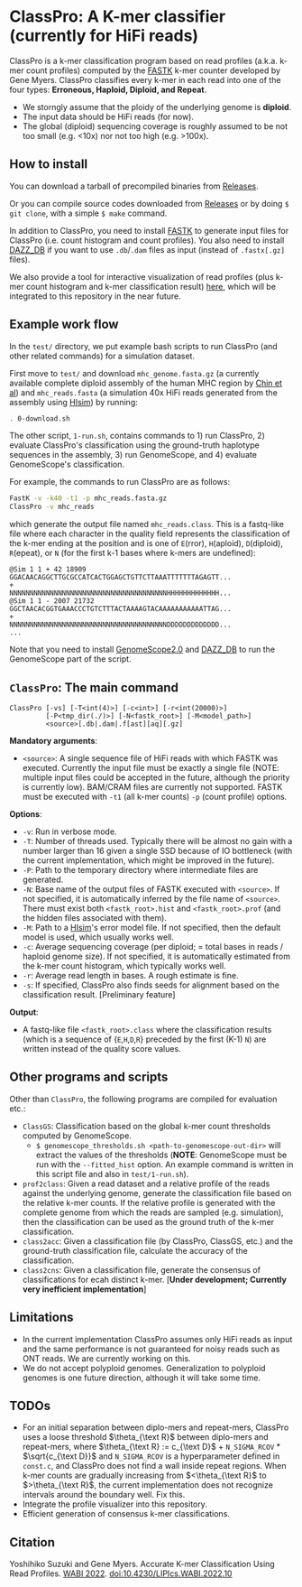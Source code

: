 # ClassPro: A K-mer classifier (currently for HiFi reads)

ClassPro is a k-mer classification program based on read profiles (a.k.a. k-mer count profiles) computed by the [FASTK](https://github.com/thegenemyers/FASTK) k-mer counter developed by Gene Myers.
ClassPro classifies every k-mer in each read into one of the four types: **Erroneous, Haploid, Diploid, and Repeat**.

- We storngly assume that the ploidy of the underlying genome is **diploid**.
- The input data should be HiFi reads (for now).
- The global (diploid) sequencing coverage is roughly assumed to be not too small (e.g. <10x) nor not too high (e.g. >100x).

## How to install

You can download a tarball of precompiled binaries from [Releases](https://github.com/yoshihikosuzuki/ClassPro/releases).

Or you can compile source codes downloaded from [Releases](https://github.com/yoshihikosuzuki/ClassPro/releases) or by doing `$ git clone`, with a simple `$ make` command.

In addition to ClassPro, you need to install [FASTK](https://github.com/thegenemyers/FASTK) to generate input files for ClassPro (i.e. count histogram and count profiles).
You also need to install [DAZZ_DB](https://github.com/thegenemyers/DAZZ_DB) if you want to use `.db`/`.dam` files as input (instead of `.fastx[.gz]` files).

We also provide a tool for interactive visualization of read profiles (plus k-mer count histogram and k-mer classification result) [here](https://github.com/yoshihikosuzuki/kmer-profile), which will be integrated to this repository in the near future.

## Example work flow

In the `test/` directory, we put example bash scripts to run ClassPro (and other related commands) for a simulation dataset.

First move to `test/` and download `mhc_genome.fasta.gz` (a currently available complete diploid assembly of the human MHC region by [Chin et al](https://www.nature.com/articles/s41467-020-18564-9)) and `mhc_reads.fasta` (a simulation 40x HiFi reads generated from the assembly using [HIsim](https://github.com/thegenemyers/HI.SIM)) by running:

```bash
. 0-download.sh
```

The other script, `1-run.sh`, contains commands to 1) run ClassPro, 2) evaluate ClassPro's classification using the ground-truth haplotype sequences in the assembly, 3) run GenomeScope, and 4) evaluate GenomeScope's classification.

For example, the commands to run ClassPro are as follows:

```bash
FastK -v -k40 -t1 -p mhc_reads.fasta.gz
ClassPro -v mhc_reads
```

which generate the output file named `mhc_reads.class`. This is a fastq-like file where each character in the quality field represents the classification of the k-mer ending at the position and is one of `E`(rror), `H`(aploid), `D`(diploid), `R`(epeat), or `N` (for the first k-1 bases where k-mers are undefined):

```
@Sim 1 1 + 42 18909
GGACAACAGGCTTGCGCCATCACTGGAGCTGTTCTTAAATTTTTTTAGAGTT...
+
NNNNNNNNNNNNNNNNNNNNNNNNNNNNNNNNNNNNNNNHHHHHHHHHHHHH...
@Sim 1 1 - 2007 21732
GGCTAACACGGTGAAACCCTGTCTTTACTAAAAGTACAAAAAAAAAAATTAG...
+
NNNNNNNNNNNNNNNNNNNNNNNNNNNNNNNNNNNNNNNDDDDDDDDDDDDD...
...
```

Note that you need to install [GenomeScope2.0](https://github.com/tbenavi1/genomescope2.0) and [DAZZ_DB](https://github.com/thegenemyers/DAZZ_DB) to run the GenomeScope part of the script.

## `ClassPro`: The main command

```text
ClassPro [-vs] [-T<int(4)>] [-c<int>] [-r<int(20000)>]
         [-P<tmp_dir(./)>] [-N<fastk_root>] [-M<model_path>]
         <source>[.db|.dam|.f[ast][aq][.gz]
```

**Mandatory arguments**:

- `<source>`: A single sequence file of HiFi reads with which FASTK was executed. Currently the input file must be exactly a single file (NOTE: multiple input files could be accepted in the future, although the priority is currently low). BAM/CRAM files are currently not supported. FASTK must be executed with `-t1` (all k-mer counts) `-p` (count profile) options.

**Options**:

- `-v`: Run in verbose mode.
- `-T`: Number of threads used. Typically there will be almost no gain with a number larger than 16 given a single SSD because of IO bottleneck (with the current implementation, which might be improved in the future).
- `-P`: Path to the temporary directory where intermediate files are generated.
- `-N`: Base name of the output files of FASTK executed with `<source>`. If not specified, it is automatically inferred by the file name of `<source>`. There must exist both `<fastk_root>.hist` and `<fastk_root>.prof` (and the hidden files associated with them).
- `-M`: Path to a [HIsim](https://github.com/thegenemyers/HI.SIM)'s error model file. If not specified, then the default model is used, which usually works well.
- `-c`: Average sequencing coverage (per diploid; = total bases in reads / haploid genome size). If not specified, it is automatically estimated from the k-mer count histogram, which typically works well.
- `-r`: Average read length in bases. A rough estimate is fine.
- `-s`: If specified, ClassPro also finds seeds for alignment based on the classification result. [Preliminary feature]

**Output**:

- A fastq-like file `<fastk_root>.class` where the classification results (which is a sequence of {`E`,`H`,`D`,`R`} preceded by the first (K-1) `N`) are written instead of the quality score values.

## Other programs and scripts

Other than `ClassPro`, the following programs are compiled for evaluation etc.:

- `ClassGS`: Classification based on the global k-mer count thresholds computed by GenomeScope.
  - `$ genomescope_thresholds.sh <path-to-genomescope-out-dir>` will extract the values of the thresholds (**NOTE**: GenomeScope must be run with the `--fitted_hist` option. An example command is written in this script file and also in `test/1-run.sh`).
- `prof2class`: Given a read dataset and a relative profile of the reads against the underlying genome, generate the classification file based on the relative k-mer counts. If the relative profile is generated with the complete genome from which the reads are sampled (e.g. simulation), then the classification can be used as the ground truth of the k-mer classification.
- `class2acc`: Given a classification file (by ClassPro, ClassGS, etc.) and the ground-truth classification file, calculate the accuracy of the classification.
- `class2cns`: Given a classification file, generate the consensus of classifications for ecah distinct k-mer. [**Under development; Currently very inefficient implementation**]

## Limitations

- In the current implementation ClassPro assumes only HiFi reads as input and the same performance is not guaranteed for noisy reads such as ONT reads. We are currently working on this.
- We do not accept polyploid genomes. Generalization to polyploid genomes is one future direction, although it will take some time.

## TODOs

- For an initial separation between diplo-mers and repeat-mers, ClassPro uses a loose threshold $\theta_{\text R}$ between diplo-mers and repeat-mers, where $\theta_{\text R} := c_{\text D}$ + `N_SIGMA_RCOV` * $\sqrt{c_{\text D}}$ and `N_SIGMA_RCOV` is a hyperparameter defined in `const.c`, and ClassPro does not find a wall inside repeat regions. When k-mer counts are gradually increasing from $<\theta_{\text R}$ to $>\theta_{\text R}$, the current implementation does not recognize intervals around the boundary well. Fix this.
- Integrate the profile visualizer into this repository.
- Efficient generation of consensus k-mer classifications.

## Citation

Yoshihiko Suzuki and Gene Myers. Accurate K-mer Classification Using Read Profiles. [WABI 2022](https://algo2022.eu/wabi/). [doi:10.4230/LIPIcs.WABI.2022.10](https://doi.org/10.4230/LIPIcs.WABI.2022.10)
